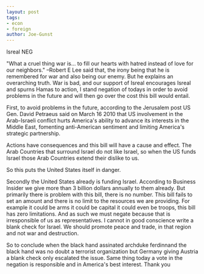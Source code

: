 ```yaml
---
layout: post
tags: 
- econ 
- foreign
author: Joe-Gunst
---
```

Isreal
 NEG

"What a cruel thing war is... to fill our hearts with hatred instead of love for our neighbors." –Robert E Lee said that, the irony being that he is remembered for war and also being our enemy. But he explains an overarching truth. War is bad, and our support of Isreal encourages Isreal and spurns Hamas to action, I stand negation of todays in order to avoid problems in the future and will then go over the cost this bill would entail.

First, to avoid problems in the future, according to the Jerusalem post US Gen. David Petraeus said on March 16 2010 that US involvement in the Arab-Israeli conflict hurts America's ability to advance its interests in the Middle East, fomenting anti-American sentiment and limiting America's strategic partnership.

Actions have consequences and this bill will have a cause and effect. The Arab Countries that surround Israel do not like Israel, so when the US funds Israel those Arab Countries extend their dislike to us.

So this puts the United States itself in danger.

Secondly the United States already is funding Israel. According to Business Insider we give more than 3 billion dollars annually to them already. But primarily there is problem with this bill, there is no number. This bill fails to set an amount and there is no limit to the resources we are providing. For example it could be arms it could be capital it could even be troops, this bill has zero limitations. And as such we must negate because that is irresponsible of us as representatives. I cannot in good conscience write a blank check for Israel. We should promote peace and trade, in that region and not war and destruction.

So to conclude when the black hand assinated archduke ferdinnand the black hand was no doubt a terrorist organization but Germany giving Austria a blank check only escalated the issue. Same thing today a vote in the negation is responsible and in America's best interest. Thank you
